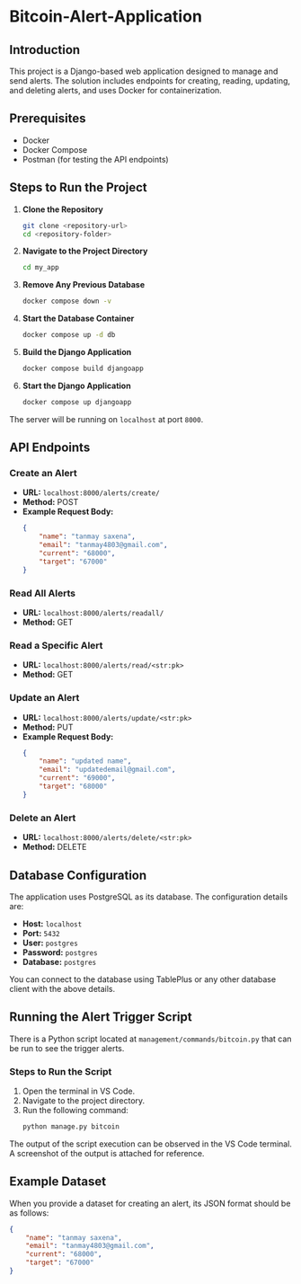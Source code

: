 # Bitcoin-Alert-Application

## Introduction
This project is a Django-based web application designed to manage and send alerts. The solution includes endpoints for creating, reading, updating, and deleting alerts, and uses Docker for containerization.

## Prerequisites
- Docker
- Docker Compose
- Postman (for testing the API endpoints)

## Steps to Run the Project

1. **Clone the Repository**
    ```sh
    git clone <repository-url>
    cd <repository-folder>
    ```

2. **Navigate to the Project Directory**
    ```sh
    cd my_app
    ```

3. **Remove Any Previous Database**
    ```sh
    docker compose down -v
    ```

4. **Start the Database Container**
    ```sh
    docker compose up -d db
    ```

5. **Build the Django Application**
    ```sh
    docker compose build djangoapp
    ```

6. **Start the Django Application**
    ```sh
    docker compose up djangoapp
    ```

The server will be running on `localhost` at port `8000`.

## API Endpoints

### Create an Alert
- **URL:** `localhost:8000/alerts/create/`
- **Method:** POST
- **Example Request Body:**
    ```json
    {
        "name": "tanmay saxena",
        "email": "tanmay4803@gmail.com",
        "current": "68000",
        "target": "67000"
    }
    ```

### Read All Alerts
- **URL:** `localhost:8000/alerts/readall/`
- **Method:** GET

### Read a Specific Alert
- **URL:** `localhost:8000/alerts/read/<str:pk>`
- **Method:** GET

### Update an Alert
- **URL:** `localhost:8000/alerts/update/<str:pk>`
- **Method:** PUT
- **Example Request Body:**
    ```json
    {
        "name": "updated name",
        "email": "updatedemail@gmail.com",
        "current": "69000",
        "target": "68000"
    }
    ```

### Delete an Alert
- **URL:** `localhost:8000/alerts/delete/<str:pk>`
- **Method:** DELETE

## Database Configuration

The application uses PostgreSQL as its database. The configuration details are:
- **Host:** `localhost`
- **Port:** `5432`
- **User:** `postgres`
- **Password:** `postgres`
- **Database:** `postgres`

You can connect to the database using TablePlus or any other database client with the above details.

## Running the Alert Trigger Script

There is a Python script located at `management/commands/bitcoin.py` that can be run to see the trigger alerts. 

### Steps to Run the Script

1. Open the terminal in VS Code.
2. Navigate to the project directory.
3. Run the following command:
    ```sh
    python manage.py bitcoin
    ```

The output of the script execution can be observed in the VS Code terminal. A screenshot of the output is attached for reference.

## Example Dataset

When you provide a dataset for creating an alert, its JSON format should be as follows:
```json
{
    "name": "tanmay saxena",
    "email": "tanmay4803@gmail.com",
    "current": "68000",
    "target": "67000"
}
